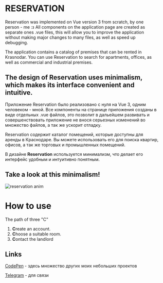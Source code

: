 # RESERVATION

Reservation was implemented on Vue version 3 from scratch, by one person - me :з
All components on the application page are created as separate ones .vue files, this will allow you to improve the application without making major changes to many files, as well as speed up debugging.

The application contains a catalog of premises that can be rented in Krasnodar.
You can use Reservation to search for apartments, offices, as well as commercial and industrial premises.

The design of **Reservation** uses minimalism, which makes its interface convenient and intuitive.
---

Приложение Reservation было реализовано с нуля на Vue 3, одним человеком - мной.
Все компоненты на странице приложения созданы в виде отдельных  .vue файлов, это позволит в дальейшем развивать и совершенствовать приложение не внося серьезных изменений во множество файлов, а так же ускорит отладку.

Reservation содержит каталог помещений, которые доступны для аренды в Краснодаре.
Вы можете использовать его для поиска квартир, офисов, а так же торговых и промышленных помещений.

В дизайне **Reservation** используется минимализм, что делает его интерфейс удобным и интуитивно понятным.

## Take a look at this minimalism!
![reservation anim](https://user-images.githubusercontent.com/92846803/223812677-fa3db7f1-8fd0-4e07-aa14-ff08a1b9410e.gif)

# How to use
The path of three "C"
1. **C**reate an account.
2. **C**hoose a suitable room.
3. **C**ontact the landlord

## Links

[CodePen](https://codepen.io/nixxxikkk) - здесь множество других моих небольших проектов

[Telegram](https://t.me/nekit1010) - для связи
